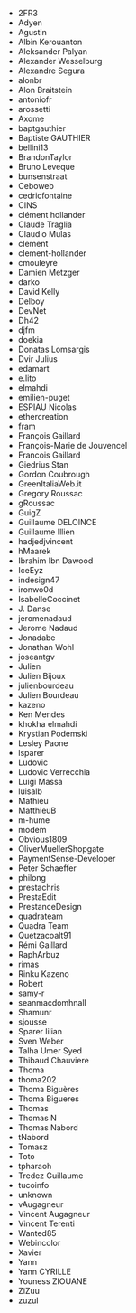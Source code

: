 - 2FR3 
- Adyen 
- Agustin 
- Albin Kerouanton 
- Aleksander Palyan 
- Alexander Wesselburg 
- Alexandre Segura 
- alonbr 
- Alon Braitstein 
- antoniofr 
- arossetti 
- Axome 
- baptgauthier 
- Baptiste GAUTHIER 
- bellini13 
- BrandonTaylor 
- Bruno Leveque 
- bunsenstraat 
- Ceboweb 
- cedricfontaine 
- CINS 
- clément hollander 
- Claude Traglia 
- Claudio Mulas 
- clement 
- clement-hollander 
- cmouleyre 
- Damien Metzger 
- darko 
- David Kelly 
- Delboy 
- DevNet 
- Dh42 
- djfm 
- doekia 
- Donatas Lomsargis 
- Dvir Julius 
- edamart 
- e.lito 
- elmahdi 
- emilien-puget 
- ESPIAU Nicolas 
- ethercreation 
- fram 
- François Gaillard 
- François-Marie de Jouvencel 
- Francois Gaillard 
- Giedrius Stan 
- Gordon Coubrough 
- GreenItaliaWeb.it 
- Gregory Roussac 
- gRoussac 
- GuigZ 
- Guillaume DELOINCE 
- Guillaume Illien 
- hadjedjvincent 
- hMaarek 
- Ibrahim Ibn Dawood 
- IceEyz 
- indesign47 
- ironwo0d 
- IsabelleCoccinet 
- J. Danse 
- jeromenadaud 
- Jerome Nadaud 
- Jonadabe 
- Jonathan Wohl 
- joseantgv 
- Julien 
- Julien Bijoux 
- julienbourdeau 
- Julien Bourdeau 
- kazeno 
- Ken Mendes 
- khokha elmahdi 
- Krystian Podemski 
- Lesley Paone 
- lsparer 
- Ludovic 
- Ludovic Verrecchia 
- Luigi Massa 
- luisalb 
- Mathieu 
- MatthieuB 
- m-hume 
- modem 
- Obvious1809 
- OliverMuellerShopgate 
- PaymentSense-Developer 
- Peter Schaeffer 
- philong 
- prestachris 
- PrestaEdit 
- PrestanceDesign 
- quadrateam 
- Quadra Team 
- Quetzacoalt91 
- Rémi Gaillard 
- RaphArbuz 
- rimas 
- Rinku Kazeno 
- Robert 
- samy-r 
- seanmacdomhnall 
- Shamunr 
- sjousse 
- Sparer lilian 
- Sven Weber 
- Talha Umer Syed 
- Thibaud Chauviere 
- Thoma 
- thoma202 
- Thoma Biguères 
- Thoma Bigueres 
- Thomas 
- Thomas N 
- Thomas Nabord 
- tNabord 
- Tomasz 
- Toto 
- tpharaoh 
- Tredez Guillaume 
- tucoinfo 
- unknown 
- vAugagneur 
- Vincent Augagneur 
- Vincent Terenti 
- Wanted85 
- Webincolor 
- Xavier 
- Yann 
- Yann CYRILLE 
- Youness ZIOUANE 
- ZiZuu 
- zuzul 
